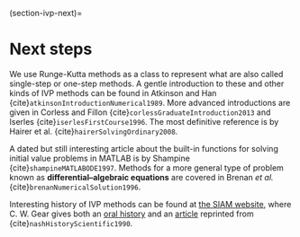 (section-ivp-next)=
# Next steps

We use Runge-Kutta methods as a class to represent what are also called single-step or one-step methods. A gentle introduction to these and other kinds of IVP methods can be found in Atkinson and Han {cite}`atkinsonIntroductionNumerical1989`. More advanced introductions are given in Corless and Fillon {cite}`corlessGraduateIntroduction2013` and Iserles {cite}`iserlesFirstCourse1996`. The most definitive reference is by Hairer et al. {cite}`hairerSolvingOrdinary2008`.

A dated but still interesting article about the built-in functions for solving initial value problems in MATLAB is by Shampine {cite}`shampineMATLABODE1997`. Methods for a more general type of problem known as **differential–algebraic equations** are covered in Brenan *et al.* {cite}`brenanNumericalSolution1996`.

Interesting history of IVP methods can be found at
[the SIAM website](http://history.siam.org), where C. W. Gear gives both an [oral history](http://history.siam.org/oralhistories/gear.htm) and an [article](http://history.siam.org/pdf/cwgear.pdf) reprinted from {cite}`nashHistoryScientific1990`.


